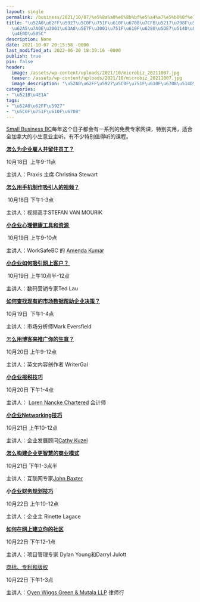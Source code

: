 ```yaml
---
layout: single
permalink: /business/2021/10/07/%e5%8a%a0%e6%8b%bf%e5%a4%a7%e5%b0%8f%e7%94%9f%e6%84%8f%e6%9c%88%e7%b3%bb%e5%88%97%e7%a6%8f%e5%88%a9%ef%bc%9a%e6%8a%a5%e7%a8%8e%e3%80%81%e6%8e%a8%e5%b9%bf%e3%80%81%e7%94%9f%e6%84%8f%e6%8a%80%e5%b7%a7/
title: "\u52A0\u62FF\u5927\u5C0F\u751F\u610F\u6708\u7CFB\u5217\u798F\u5229\u4E8C\uFF1A\
  \u62A5\u7A0E\u3001\u63A8\u5E7F\u3001\u751F\u610F\u6280\u5DE7\u514D\u8D39\u7F51\u8BFE\
  \u4E0D\u505C"
description: None
date: 2021-10-07 20:15:58 -0000
last_modified_at: 2022-06-30 18:39:16 -0000
publish: true
pin: false
header:
  image: /assets/wp-content/uploads/2021/10/microbiz_20211007.jpg
  teaser: /assets/wp-content/uploads/2021/10/microbiz_20211007.jpg
  image_description: "\u52A0\u62FF\u5927\u5C0F\u751F\u610F\u6708\u514D\u8D39\u57F9\u8BAD\u7F51\u8BFE"
categories:
- "\u521B\u4E1A"
tags:
- "\u52A0\u62FF\u5927"
- "\u5C0F\u751F\u610F\u6708"
---
```

[Small Business BC](https://smallbusinessbc.ca)每年这个日子都会有一系列的免费专家网课，特别实用，适合全加拿大的小生意业主听。有不少特别值得听的课程。

**[怎么为企业雇人并留住员工？](https://smallbusinessbc.ca/education/how-to-hire-and-retain-staff-for-your-business-2021-10-18/)**

10月18日  上午9-11点  

主讲人：Praxis 主席 Christina Stewart 

**[怎么用手机制作吸引人的视频？](https://smallbusinessbc.ca/education/creating-engaging-video-content-using-your-phone-2021-10-18/)**

 10月18日 下午1-3点 

主讲人：视频高手STEFAN VAN MOURIK

**[小企业心理健康工具和资源 ](https://smallbusinessbc.ca/education/mental-health-tools-and-resources-for-small-business-2021-10-19/)**

 10月19日 上午9-10点 

主讲人：WorkSafeBC 的 [Amenda Kumar](https://smallbusinessbc.ca/contributor/amenda-kumar/) 

**[小企业如何吸引网上客户？ ](https://smallbusinessbc.ca/education/online-lead-generation-for-small-business-2021-10-19/)**

 10月19日 上午10点半-12点

主讲人：数码营销专家Ted Lau

**[如何查找现有的市场数据帮助企业决策？](https://smallbusinessbc.ca/education/market-research-1-find-business-data-and-insights-2021-10-19/)**

10月19日  下午1-4点  

主讲人：市场分析师Mark Eversfield

[怎**么用博客来推广你的生意？**](https://smallbusinessbc.ca/education/blogging-to-promote-your-business-2021-10-20/)

10月20日 上午9-12点 

主讲人：英文内容创作者 WriterGal 

**[小企业报税技巧](https://smallbusinessbc.ca/education/taxsense-for-small-business-2021-10-20/)**

10月20日 下午1-4点 

主讲人： [Loren Nancke Chartered](https://smallbusinessbc.ca/contributor/loren-nancke-company-cgas/) 会计师

**[小企业Networking技巧](https://smallbusinessbc.ca/education/business-networking-skills-for-success-2021-10-21/)**

10月21日 上午10-12点 

主讲人：企业发展顾问[Cathy Kuzel](https://smallbusinessbc.ca/contributor/cathy-kuzel/)

**[怎么构建企业更智慧的商业模式](https://smallbusinessbc.ca/education/business-mapping-developing-a-smart-business-model-2021-10-21/)**

10月21日 下午1-3点半 

主讲人：互联网专家[John Baxter](https://smallbusinessbc.ca/contributor/john-baxter/)

**小[企业财务规划技巧](https://smallbusinessbc.ca/education/financial-planning-for-your-small-business-2021-10-22/)**

10月22日 上午10-12点 

主讲人：企业主 Rinette Lagace

**[如何在网上建立你的社区](https://smallbusinessbc.ca/education/digital-meetup-finding-your-community-online-2021-10-22)**

10月22日 下午12-1点 

主讲人：项目管理专家 Dylan Young和Darryl Julott

[商标、专利和版权](https://smallbusinessbc.ca/education/trademarks-copyright-patents-and-more-2021-10-22/)

10月22日 下午1-3点   

主讲人：[Oyen Wiggs Green & Mutala LLP](http://www.patentable.com/) 律师行
